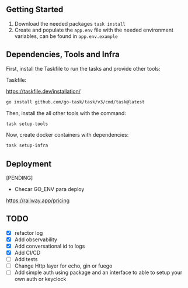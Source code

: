 ## Getting Started

1. Download the needed packages `task install`
2. Create and populate the `app.env` file with the needed environment variables, can be found in `app.env.example`

## Dependencies, Tools and Infra

First, install the Taskfile to run the tasks and provide other tools: 

Taskfile:

https://taskfile.dev/installation/

```bash
go install github.com/go-task/task/v3/cmd/task@latest
```

Then, install the all other tools with the command:

```bash
task setup-tools
```

Now, create docker containers with dependencies:

```bash
task setup-infra
```

## Deployment

[PENDING]
- Checar GO_ENV para deploy

https://railway.app/pricing

## TODO 
- [x] refactor log
- [x] Add observability
- [x] Add conversational id to logs
- [x] Add CI/CD
- [ ] Add tests
- [ ] Change Http layer for echo, gin or fuego
- [ ] Add simple auth using package and an interface to able to setup your own auth or keyclock
